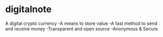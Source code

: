 digitalnote
===========

A digital crypto currency -A means to store value -A fast method to send and receive money -Transparent and open source -Anonymous &amp; Secure
